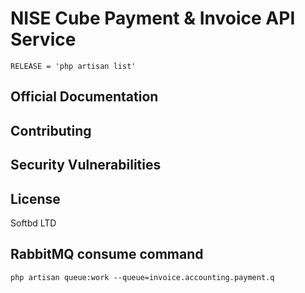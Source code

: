 # NISE Cube Payment & Invoice API Service

```shell
RELEASE = 'php artisan list'
```
## Official Documentation
 
## Contributing
 
## Security Vulnerabilities
 
## License
 Softbd LTD

## RabbitMQ consume command
```shell
php artisan queue:work --queue=invoice.accounting.payment.q
```

